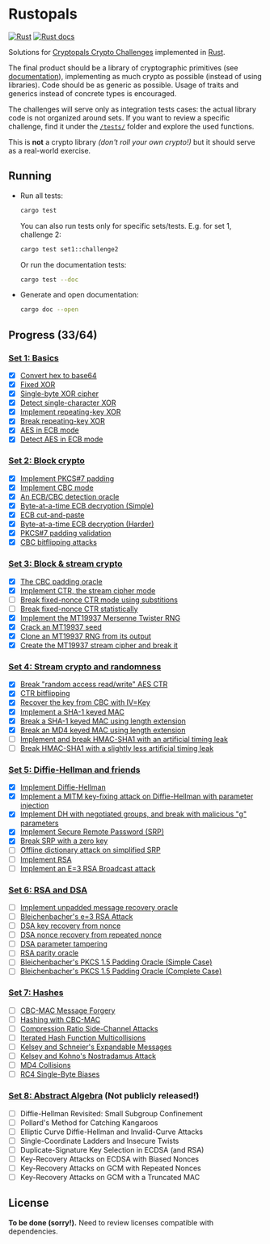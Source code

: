 # Rustopals

[![Rust](https://github.com/alvaro-cuesta/rustopals/actions/workflows/rust.yml/badge.svg)](https://github.com/alvaro-cuesta/rustopals/actions/workflows/rust.yml) [![Rust docs](https://img.shields.io/badge/Rust-docs-blue)](https://alvaro-cuesta.github.io/rustopals/rustopals/)

Solutions for [Cryptopals Crypto Challenges](https://cryptopals.com/)
implemented in [Rust](https://www.rust-lang.org/).

The final product should be a library of cryptographic primitives (see
[documentation](https://alvaro-cuesta.github.io/rustopals/rustopals/)),
implementing as much crypto as possible (instead of using libraries). Code
should be as generic as possible. Usage of traits and generics instead of
concrete types is encouraged.

The challenges will serve only as integration tests cases: the actual library
code is not organized around sets. If you want to review a specific challenge,
find it under the [`/tests/`](/tests/) folder and explore the used functions.

This is **not** a crypto library _(don't roll your own crypto!)_ but it should
serve as a real-world exercise.

## Running

- Run all tests:

    ```sh
    cargo test
    ```

    You can also run tests only for specific sets/tests. E.g. for set 1, challenge 2:

    ```sh
    cargo test set1::challenge2
    ```

    Or run the documentation tests:

    ```sh
    cargo test --doc
    ```

- Generate and open documentation:

    ```sh
    cargo doc --open
    ```

## Progress (33/64)

### [Set 1: Basics](https://cryptopals.com/sets/1)

- [x] [Convert hex to base64](https://cryptopals.com/sets/1/challenges/1)
- [x] [Fixed XOR](https://cryptopals.com/sets/1/challenges/2)
- [x] [Single-byte XOR cipher](https://cryptopals.com/sets/1/challenges/3)
- [x] [Detect single-character XOR](https://cryptopals.com/sets/1/challenges/4)
- [x] [Implement repeating-key XOR](https://cryptopals.com/sets/1/challenges/5)
- [x] [Break repeating-key XOR](https://cryptopals.com/sets/1/challenges/6)
- [x] [AES in ECB mode](https://cryptopals.com/sets/1/challenges/7)
- [x] [Detect AES in ECB mode](https://cryptopals.com/sets/1/challenges/8)

### [Set 2: Block crypto](https://cryptopals.com/sets/2)

- [x] [Implement PKCS#7 padding](https://cryptopals.com/sets/2/challenges/9)
- [x] [Implement CBC mode](https://cryptopals.com/sets/2/challenges/10)
- [x] [An ECB/CBC detection oracle](https://cryptopals.com/sets/2/challenges/11)
- [x] [Byte-at-a-time ECB decryption (Simple)](https://cryptopals.com/sets/2/challenges/12)
- [x] [ECB cut-and-paste](https://cryptopals.com/sets/2/challenges/13)
- [x] [Byte-at-a-time ECB decryption (Harder)](https://cryptopals.com/sets/2/challenges/14)
- [x] [PKCS#7 padding validation](https://cryptopals.com/sets/2/challenges/15)
- [x] [CBC bitflipping attacks](https://cryptopals.com/sets/2/challenges/16)

### [Set 3: Block & stream crypto](https://cryptopals.com/sets/3)

- [x] [The CBC padding oracle](https://cryptopals.com/sets/3/challenges/17)
- [x] [Implement CTR, the stream cipher mode](https://cryptopals.com/sets/3/challenges/18)
- [ ] [Break fixed-nonce CTR mode using substitions](https://cryptopals.com/sets/3/challenges/19)
- [ ] [Break fixed-nonce CTR statistically](https://cryptopals.com/sets/3/challenges/20)
- [x] [Implement the MT19937 Mersenne Twister RNG](https://cryptopals.com/sets/3/challenges/21)
- [x] [Crack an MT19937 seed](https://cryptopals.com/sets/3/challenges/22)
- [x] [Clone an MT19937 RNG from its output](https://cryptopals.com/sets/3/challenges/23)
- [X] [Create the MT19937 stream cipher and break it](https://cryptopals.com/sets/3/challenges/24)

### [Set 4: Stream crypto and randomness](https://cryptopals.com/sets/4)

- [X] [Break "random access read/write" AES CTR](https://cryptopals.com/sets/4/challenges/25)
- [X] [CTR bitflipping](https://cryptopals.com/sets/4/challenges/26)
- [X] [Recover the key from CBC with IV=Key](https://cryptopals.com/sets/4/challenges/27)
- [X] [Implement a SHA-1 keyed MAC](https://cryptopals.com/sets/4/challenges/28)
- [X] [Break a SHA-1 keyed MAC using length extension](https://cryptopals.com/sets/4/challenges/29)
- [X] [Break an MD4 keyed MAC using length extension](https://cryptopals.com/sets/4/challenges/30)
- [ ] [Implement and break HMAC-SHA1 with an artificial timing leak](https://cryptopals.com/sets/4/challenges/31)
- [ ] [Break HMAC-SHA1 with a slightly less artificial timing leak](https://cryptopals.com/sets/4/challenges/32)

### [Set 5: Diffie-Hellman and friends](https://cryptopals.com/sets/5)

- [X] [Implement Diffie-Hellman](https://cryptopals.com/sets/5/challenges/33)
- [X] [Implement a MITM key-fixing attack on Diffie-Hellman with parameter injection](https://cryptopals.com/sets/5/challenges/34)
- [X] [Implement DH with negotiated groups, and break with malicious "g" parameters](https://cryptopals.com/sets/5/challenges/35)
- [X] [Implement Secure Remote Password (SRP)](https://cryptopals.com/sets/5/challenges/36)
- [X] [Break SRP with a zero key](https://cryptopals.com/sets/5/challenges/37)
- [ ] [Offline dictionary attack on simplified SRP](https://cryptopals.com/sets/5/challenges/38)
- [ ] [Implement RSA](https://cryptopals.com/sets/5/challenges/39)
- [ ] [Implement an E=3 RSA Broadcast attack](https://cryptopals.com/sets/5/challenges/40)

### [Set 6: RSA and DSA](https://cryptopals.com/sets/6)

- [ ] [Implement unpadded message recovery oracle](https://cryptopals.com/sets/6/challenges/41)
- [ ] [Bleichenbacher's e=3 RSA Attack](https://cryptopals.com/sets/6/challenges/42)
- [ ] [DSA key recovery from nonce](https://cryptopals.com/sets/6/challenges/43)
- [ ] [DSA nonce recovery from repeated nonce](https://cryptopals.com/sets/6/challenges/44)
- [ ] [DSA parameter tampering](https://cryptopals.com/sets/6/challenges/45)
- [ ] [RSA parity oracle](https://cryptopals.com/sets/6/challenges/46)
- [ ] [Bleichenbacher's PKCS 1.5 Padding Oracle (Simple Case)](https://cryptopals.com/sets/6/challenges/47)
- [ ] [Bleichenbacher's PKCS 1.5 Padding Oracle (Complete Case)](https://cryptopals.com/sets/6/challenges/48)

### [Set 7: Hashes](https://cryptopals.com/sets/7)

- [ ] [CBC-MAC Message Forgery](https://cryptopals.com/sets/7/challenges/49)
- [ ] [Hashing with CBC-MAC](https://cryptopals.com/sets/7/challenges/50)
- [ ] [Compression Ratio Side-Channel Attacks](https://cryptopals.com/sets/7/challenges/51)
- [ ] [Iterated Hash Function Multicollisions](https://cryptopals.com/sets/7/challenges/52)
- [ ] [Kelsey and Schneier's Expandable Messages](https://cryptopals.com/sets/7/challenges/53)
- [ ] [Kelsey and Kohno's Nostradamus Attack](https://cryptopals.com/sets/7/challenges/54)
- [ ] [MD4 Collisions](https://cryptopals.com/sets/7/challenges/55)
- [ ] [RC4 Single-Byte Biases](https://cryptopals.com/sets/7/challenges/56)

### [Set 8: Abstract Algebra](https://cryptopals.com/sets/8) (Not publicly released!)

- [ ] Diffie-Hellman Revisited: Small Subgroup Confinement
- [ ] Pollard's Method for Catching Kangaroos
- [ ] Elliptic Curve Diffie-Hellman and Invalid-Curve Attacks
- [ ] Single-Coordinate Ladders and Insecure Twists
- [ ] Duplicate-Signature Key Selection in ECDSA (and RSA)
- [ ] Key-Recovery Attacks on ECDSA with Biased Nonces
- [ ] Key-Recovery Attacks on GCM with Repeated Nonces
- [ ] Key-Recovery Attacks on GCM with a Truncated MAC

## License

**To be done (sorry!).** Need to review licenses compatible with dependencies.
